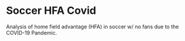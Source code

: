 # Soccer HFA Covid
Analysis of home field advantage (HFA) in soccer w/ no fans due to the COVID-19 Pandemic.

